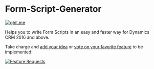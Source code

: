 # Form-Script-Generator
[![ghit.me](https://ghit.me/badge.svg?repo=mihirkadam/Form-Script-Generator)](https://ghit.me/repo/mihirkadam/Form-Script-Generator)

Helps you to write Form Scripts in an easy and faster way for Dynamics CRM 2016 and above.


Take charge and [add your idea](http://feathub.com/mihirkadam/Form-Script-Generator) or [vote on your favorite feature](http://feathub.com/mihirkadam/Form-Script-Generator) to be implemented:

[![Feature Requests](http://feathub.com/mihirkadam/Form-Script-Generator?format=svg)](http://feathub.com/mihirkadam/Form-Script-Generator)
